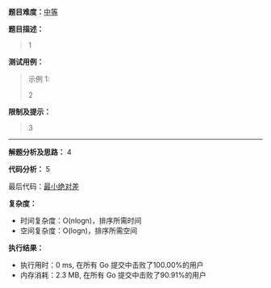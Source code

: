 
**题目难度：**[中等](0)

**题目描述：**

> 1

**测试用例：**

> 示例 1:
>
> 2

**限制及提示：**
> 3

---
**解题分析及思路：**
4


**代码分析：**
5


最后代码：[最小绝对差](https://github.com/lomtom/algorithm-go/blob/main/leetcode/example)

**复杂度：**
- 时间复杂度：O(nlogn)，排序所需时间
- 空间复杂度：O(logn)，排序所需空间

**执行结果：**

- 执行用时：0 ms, 在所有 Go 提交中击败了100.00%的用户
- 内存消耗：2.3 MB, 在所有 Go 提交中击败了90.91%的用户